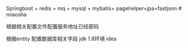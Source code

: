 Springboot + redis + mq + mysql + mybatis+ pagehelper+jpa+fastjson # miaosha

根据相关配置文件配置服务地址已经密码


根据entity 配置数据库相关字段  jdk 1.8环境 idea 
